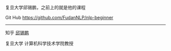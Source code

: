 复旦大学邱锡鹏，之前上的就是他的课程

Git Hub https://github.com/FudanNLP/nlp-beginner

---

知乎 [邱锡鹏](https://www.zhihu.com/people/xpqiu)[](https://www.zhihu.com/question/48510028)

复旦大学 计算机科学技术学院教授

